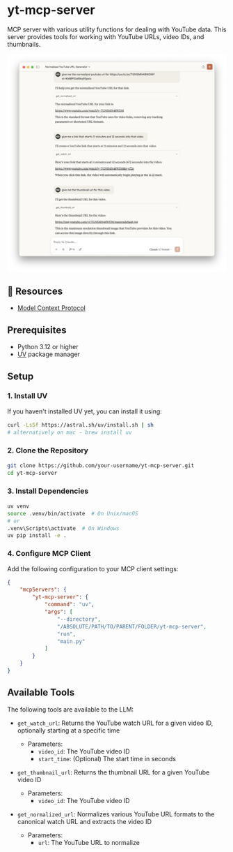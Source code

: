 # yt-mcp-server

MCP server with various utility functions for dealing with YouTube data. This server provides tools for working with YouTube URLs, video IDs, and thumbnails.

<img src="sample-usage.png" />

## 📖 Resources

- [Model Context Protocol](https://modelcontextprotocol.io/introduction)

## Prerequisites

- Python 3.12 or higher
- [UV](https://github.com/astral-sh/uv) package manager

## Setup

### 1. Install UV

If you haven't installed UV yet, you can install it using:

```bash
curl -LsSf https://astral.sh/uv/install.sh | sh
# alternatively on mac - brew install uv
```

### 2. Clone the Repository

```bash
git clone https://github.com/your-username/yt-mcp-server.git
cd yt-mcp-server
```

### 3. Install Dependencies

```bash
uv venv
source .venv/bin/activate  # On Unix/macOS
# or
.venv\Scripts\activate  # On Windows
uv pip install -e .
```

### 4. Configure MCP Client

Add the following configuration to your MCP client settings:

```json
{
    "mcpServers": {
        "yt-mcp-server": {
            "command": "uv",
            "args": [
                "--directory",
                "/ABSOLUTE/PATH/TO/PARENT/FOLDER/yt-mcp-server",
                "run",
                "main.py"
            ]
        }
    }
}
```

## Available Tools

The following tools are available to the LLM:

- `get_watch_url`: Returns the YouTube watch URL for a given video ID, optionally starting at a specific time
  - Parameters:
    - `video_id`: The YouTube video ID
    - `start_time`: (Optional) The start time in seconds

- `get_thumbnail_url`: Returns the thumbnail URL for a given YouTube video ID
  - Parameters:
    - `video_id`: The YouTube video ID

- `get_normalized_url`: Normalizes various YouTube URL formats to the canonical watch URL and extracts the video ID
  - Parameters:
    - `url`: The YouTube URL to normalize
